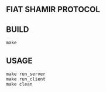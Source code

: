 ## FIAT SHAMIR PROTOCOL

## BUILD
```
make
```

## USAGE
```
make run_server
make run_client
make clean
```